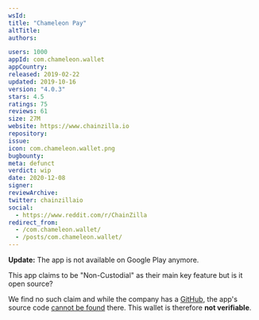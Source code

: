 ```yaml
---
wsId: 
title: "Chameleon Pay"
altTitle: 
authors:

users: 1000
appId: com.chameleon.wallet
appCountry: 
released: 2019-02-22
updated: 2019-10-16
version: "4.0.3"
stars: 4.5
ratings: 75
reviews: 61
size: 27M
website: https://www.chainzilla.io
repository: 
issue: 
icon: com.chameleon.wallet.png
bugbounty: 
meta: defunct
verdict: wip
date: 2020-12-08
signer: 
reviewArchive:
twitter: chainzillaio
social:
  - https://www.reddit.com/r/ChainZilla
redirect_from:
  - /com.chameleon.wallet/
  - /posts/com.chameleon.wallet/
---
```


**Update:** The app is not available on Google Play anymore.

This app claims to be "Non-Custodial" as their main key feature but is it open
source?

We find no such claim and while the company has a 
[GitHub](https://github.com/ChainZilla), the app's source code
[cannot be found](https://github.com/search?q=org%3AChainZilla+%22com.chameleon.wallet%22&type=Code)
there. This wallet is therefore **not verifiable**.
